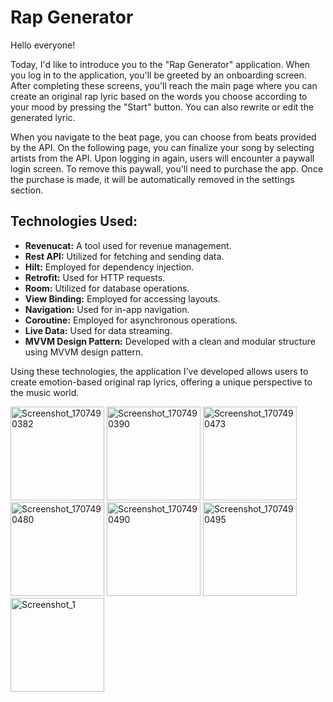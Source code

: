 <html lang="en">
<head>
  <meta charset="UTF-8">
  <meta name="viewport" content="width=device-width, initial-scale=1.0">
</head>
<body>
  <h1>Rap Generator</h1>

  <p>Hello everyone!</p>

  <p>Today, I'd like to introduce you to the "Rap Generator" application. When you log in to the application, you'll be greeted by an onboarding screen. After completing these screens, you'll reach the main page where you can create an original rap lyric based on the words you choose according to your mood by pressing the "Start" button. You can also rewrite or edit the generated lyric.</p>

  <p>When you navigate to the beat page, you can choose from beats provided by the API. On the following page, you can finalize your song by selecting artists from the API. Upon logging in again, users will encounter a paywall login screen. To remove this paywall, you'll need to purchase the app. Once the purchase is made, it will be automatically removed in the settings section.</p>

  <h2>Technologies Used:</h2>
  <ul>
    <li><strong>Revenucat:</strong> A tool used for revenue management.</li>
    <li><strong>Rest API:</strong> Utilized for fetching and sending data.</li>
    <li><strong>Hilt:</strong> Employed for dependency injection.</li>
    <li><strong>Retrofit:</strong> Used for HTTP requests.</li>
    <li><strong>Room:</strong> Utilized for database operations.</li>
    <li><strong>View Binding:</strong> Employed for accessing layouts.</li>
    <li><strong>Navigation:</strong> Used for in-app navigation.</li>
    <li><strong>Coroutine:</strong> Employed for asynchronous operations.</li>
    <li><strong>Live Data:</strong> Used for data streaming.</li>
    <li><strong>MVVM Design Pattern:</strong> Developed with a clean and modular structure using MVVM design pattern.</li>
  </ul>

  <p>Using these technologies, the application I've developed allows users to create emotion-based original rap lyrics, offering a unique perspective to the music world.</p>
</body>
</html>


<img src="https://github.com/oznurdemir/RapGenerator/assets/95580098/b6db6f2a-5bec-4d3c-97ce-c9c42b235d55" alt="Screenshot_1707490382" width="150">
<img src="https://github.com/oznurdemir/RapGenerator/assets/95580098/89e5f574-c90f-40db-9159-a56917816cd6" alt="Screenshot_1707490390" width="150">
<img src="https://github.com/oznurdemir/RapGenerator/assets/95580098/11ace31c-5686-4815-9bcb-015057b82372" alt="Screenshot_1707490473" width="150">
<img src="https://github.com/oznurdemir/RapGenerator/assets/95580098/390471d7-b280-4d73-8744-4fc9812889c3" alt="Screenshot_1707490480" width="150">
<img src="https://github.com/oznurdemir/RapGenerator/assets/95580098/b93722d8-8758-45bd-853b-3266729610d3" alt="Screenshot_1707490490" width="150">
<img src="https://github.com/oznurdemir/RapGenerator/assets/95580098/fbdb7e28-7c3a-4971-be75-9f2d7724751e" alt="Screenshot_1707490495" width="150">
<img src="https://github.com/oznurdemir/RapGenerator/assets/95580098/8b186290-e9f0-4a52-8c48-4d554d7f28df" alt="Screenshot_1" width="150">






